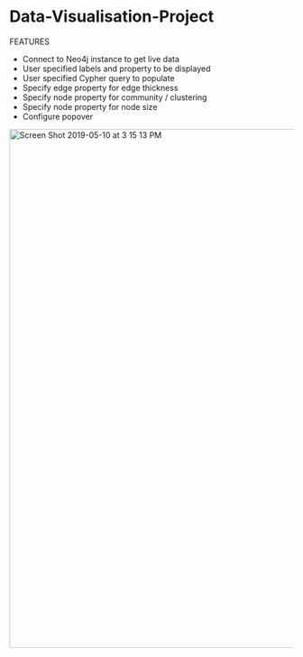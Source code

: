# Data-Visualisation-Project

FEATURES
- Connect to Neo4j instance to get live data
- User specified labels and property to be displayed
- User specified Cypher query to populate
- Specify edge property for edge thickness
- Specify node property for community / clustering
- Specify node property for node size
- Configure popover


<img width="921" alt="Screen Shot 2019-05-10 at 3 15 13 PM" src="https://user-images.githubusercontent.com/32972406/57559541-2a34a700-7337-11e9-8e93-87cdf3895db1.png">
